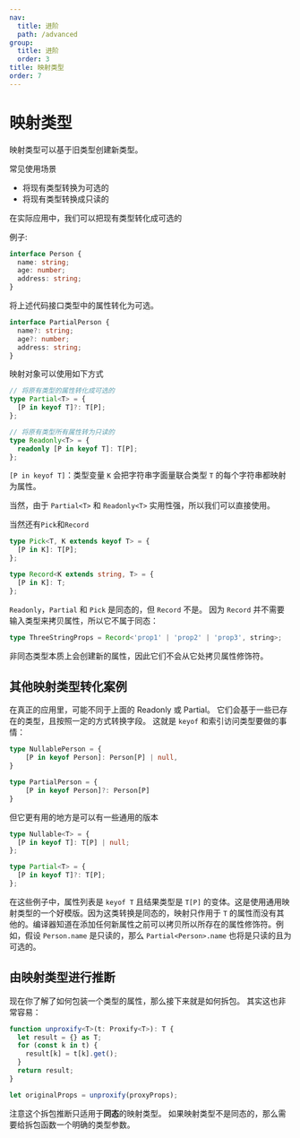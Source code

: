 ```yaml
---
nav:
  title: 进阶
  path: /advanced
group:
  title: 进阶
  order: 3
title: 映射类型
order: 7
---
```


# 映射类型

映射类型可以基于旧类型创建新类型。

常见使用场景

- 将现有类型转换为可选的
- 将现有类型转换成只读的

在实际应用中，我们可以把现有类型转化成可选的

例子:

```ts
interface Person {
  name: string;
  age: number;
  address: string;
}
```

将上述代码接口类型中的属性转化为可选。

```ts
interface PartialPerson {
  name?: string;
  age?: number;
  address: string;
}
```

映射对象可以使用如下方式

```ts
// 将原有类型的属性转化成可选的
type Partial<T> = {
  [P in keyof T]?: T[P];
};

// 将原有类型所有属性转为只读的
type Readonly<T> = {
  readonly [P in keyof T]: T[P];
};
```

`[P in keyof T]`：类型变量 `K` 会把字符串字面量联合类型 `T` 的每个字符串都映射为属性。

当然，由于 `Partial<T>` 和 `Readonly<T>` 实用性强，所以我们可以直接使用。

当然还有`Pick`和`Record`

```ts
type Pick<T, K extends keyof T> = {
  [P in K]: T[P];
};

type Record<K extends string, T> = {
  [P in K]: T;
};
```

`Readonly`，`Partial` 和 `Pick` 是同态的，但 `Record` 不是。 因为 `Record` 并不需要输入类型来拷贝属性，所以它不属于同态：

```ts
type ThreeStringProps = Record<'prop1' | 'prop2' | 'prop3', string>;
```

非同态类型本质上会创建新的属性，因此它们不会从它处拷贝属性修饰符。

## 其他映射类型转化案例

在真正的应用里，可能不同于上面的 Readonly 或 Partial。 它们会基于一些已存在的类型，且按照一定的方式转换字段。 这就是 `keyof` 和索引访问类型要做的事情：

```ts
type NullablePerson = {
    [P in keyof Person]: Person[P] | null,
}

type PartialPerson = {
    [P in keyof Person]?: Person[P]
}
```

但它更有用的地方是可以有一些通用的版本

```ts
type Nullable<T> = {
  [P in keyof T]: T[P] | null;
};

type Partial<T> = {
  [P in keyof T]?: T[P];
};
```

在这些例子中，属性列表是 `keyof T` 且结果类型是 `T[P]` 的变体。这是使用通用映射类型的一个好模版。因为这类转换是同态的，映射只作用于 `T` 的属性而没有其他的。编译器知道在添加任何新属性之前可以拷贝所以所存在的属性修饰符。例如，假设 `Person.name` 是只读的，那么 `Partial<Person>.name` 也将是只读的且为可选的。

## 由映射类型进行推断

现在你了解了如何包装一个类型的属性，那么接下来就是如何拆包。 其实这也非常容易：

```ts
function unproxify<T>(t: Proxify<T>): T {
  let result = {} as T;
  for (const k in t) {
    result[k] = t[k].get();
  }
  return result;
}

let originalProps = unproxify(proxyProps);
```

注意这个拆包推断只适用于**同态**的映射类型。 如果映射类型不是同态的，那么需要给拆包函数一个明确的类型参数。

